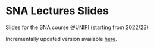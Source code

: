 # SNA Lectures Slides

Slides for the SNA course @UNIPI (starting from 2022/23)

Incrementally updated version available [here](https://drive.google.com/drive/folders/1Ivhj61Oin_mZw7JCuUWsd8HQtIYqz9tB?usp=share_link).
